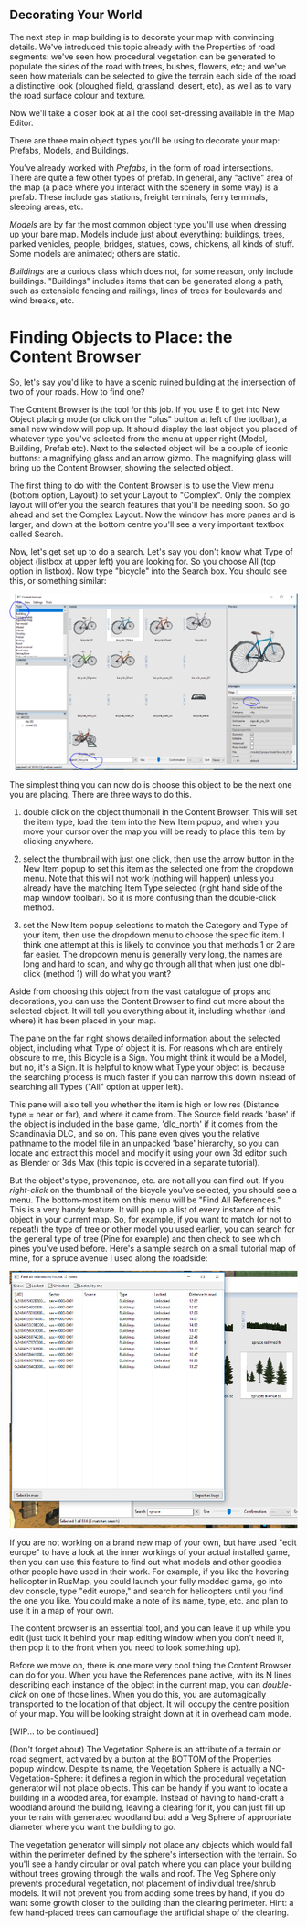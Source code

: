 
## Decorating Your World

The next step in map building is to decorate your map with convincing details.  We've introduced this topic already with the Properties
of road segments:  we've seen how procedural vegetation can be generated to populate the sides of the road with trees, bushes, flowers, etc; and we've seen how materials can be selected to give the terrain each side of the road a distinctive look (ploughed field, grassland,
desert, etc), as well as to vary the road surface colour and texture.

Now we'll take a closer look at all the cool set-dressing available in the Map Editor.

There are three main object types you'll be using to decorate your map:  Prefabs, Models, and Buildings.

You've already worked with *Prefabs*, in the form of road intersections.  There are quite a few other types of prefab.  In general, any "active" area of the map (a place where you interact with the scenery in some way) is a prefab.  These include gas stations, freight terminals, ferry terminals, sleeping areas, etc.

*Models* are by far the most common object type you'll use when dressing up your bare map.  Models include just about everything:  buildings, trees, parked vehicles, people, bridges, statues, cows, chickens, all kinds of stuff.  Some models are animated;  others are static.

*Buildings* are a curious class which does not, for some reason, only include buildings.  "Buildings" includes items that can be generated along a path, such as extensible fencing and railings, lines of trees for boulevards and wind breaks, etc.

# Finding Objects to Place:  the Content Browser

So, let's say you'd like to have a scenic ruined building at the intersection of two of your roads.  How to find one?

The Content Browser is the tool for this job.  If you use E to get into New Object placing mode (or click on the "plus" button at left of the toolbar), a small new window will pop up.  It should display the last object you placed of whatever type you've selected from the menu at upper right (Model, Building, Prefab etc).  Next to the selected object will be a couple of iconic buttons:  a magnifying glass and an arrow gizmo.  The magnifying glass will bring up the Content Browser, showing the selected object.

The first thing to do with the Content Browser is to use the View menu (bottom option, Layout) to set your Layout to "Complex".  Only the complex layout will offer you the search features that you'll be needing soon.  So go ahead and set the Complex Layout.  Now the window has more panes and is larger, and down at the bottom centre you'll see a very important textbox called Search.

Now, let's get set up to do a search.  Let's say you don't know what Type of object (listbox at upper left) you are looking for.  So you choose All (top option in listbox).  Now type "bicycle" into the Search box.  You should see this, or something similar:

![The content browser](img/4_Browser.PNG)

The simplest thing you can now do is choose this object to be the next one you are placing.  There are three ways to do this.

1) double click on the object thumbnail in the Content Browser.   This will set the item type, load the item into the New Item popup, and when you move your cursor over the map you will be ready to place this item by clicking anywhere.

2) select the thumbnail with just one click, then use the arrow button in the New Item popup to set this item as the selected one from the dropdown menu.  Note that this will not work (nothing will happen) unless you already have the matching Item Type selected (right hand side of the map window toolbar).  So it is more confusing than the double-click method.

3) set the New Item popup selections to match the Category and Type of your item, then use the dropdown menu to choose the specific item.  I think one attempt at this is likely to convince you that methods 1 or 2 are far easier.  The dropdown menu is generally very long, the names are long and hard to scan, and why go through all that when just one dbl-click (method 1) will do what you want?

Aside from choosing this object from the vast catalogue of props and decorations, you can use the Content Browser to find out more about the selected object.  It will tell you everything about it, including whether (and where) it has been placed in your map.

The pane on the far right shows detailed information about the selected object, including what Type of object it is.  For reasons which are entirely obscure to me, this Bicycle is a Sign.  You might think it would be a Model, but no, it's a Sign.  It is helpful to know what Type your object is, because the searching process is much faster if you can narrow this down instead of searching all Types ("All" option at upper left).

This pane will also tell you whether the item is high or low res (Distance type = near or far), and where it came from.  The Source field reads 'base' if the object is included in the base game, 'dlc_north' if it comes from the Scandinavia DLC, and so on.  This pane even gives you the relative pathname to the model file in an unpacked 'base' hierarchy, so you can locate and extract this model and modify it using your own 3d editor such as Blender or 3ds Max (this topic is covered in a separate tutorial).

But the object's type, provenance, etc. are not all you can find out.  If you *right-click* on the thumbnail of the bicycle you've selected, you should see a menu.  The bottom-most item on this menu will be "Find All References."  This is a very handy feature.  It will pop up a list of every instance of this object in your current map.  So, for example, if you want to match (or not to repeat!) the type of tree or other model you used earlier, you can search for the general type of tree (Pine for example) and then check to see which pines you've used before.  Here's a sample search on a small tutorial map of mine, for a spruce avenue I used along the roadside:

![Revealing Object References](img/4_Reference.PNG)

If you are not working on a brand new map of your own, but have used "edit europe" to have a look at the inner workings of your actual installed game, then you can use this feature to find out what models and other goodies other people have used in their work.  For example, if you like the hovering helicopter in RusMap, you could launch your fully modded game, go into dev console, type "edit europe," and search for helicopters until you find the one you like.  You could make a note of its name, type, etc. and plan to use it in a map of your own.

The content browser is an essential tool, and you can leave it up while you edit (just tuck it behind your map editing window when you don't need it, then pop it to the front when you need to look something up).

Before we move on, there is one more very cool thing the Content Browser can do for you.  When you have the References pane active, with its N lines describing each instance of the object in the current map, you can *double-click* on one of those lines.  When you do this, you are automagically transported to the location of that object.  It will occupy the centre position of your map.  You will be looking straight down at it in overhead cam mode.


[WIP... to be continued]

(Don't forget about) The Vegetation Sphere is an attribute of a terrain or road segment, activated by a button at the BOTTOM of the Properties popup window.  Despite its name, the Vegetation Sphere is actually a NO-Vegetation-Sphere:  it defines a region in which the procedural vegetation generator will not place objects.  This can be handy if you want to locate a building in a wooded area, for example.  Instead of having to hand-craft a woodland around the building, leaving a clearing for it, you can just fill up your terrain with generated woodland but add a Veg Sphere of appropriate diameter where you want the building to go.

The vegetation generator will simply not place any objects which would fall within the perimeter defined by the sphere's intersection with the terrain.  So you'll see a handy circular or oval patch where you can place your building without trees growing through the walls and roof.  The Veg Sphere only prevents procedural vegetation, not placement of individual tree/shrub models. It will not prevent you from adding some trees by hand, if you do want some growth closer to the building than the clearing perimeter.  Hint:  a few hand-placed trees can camouflage the artificial shape of the clearing.  
